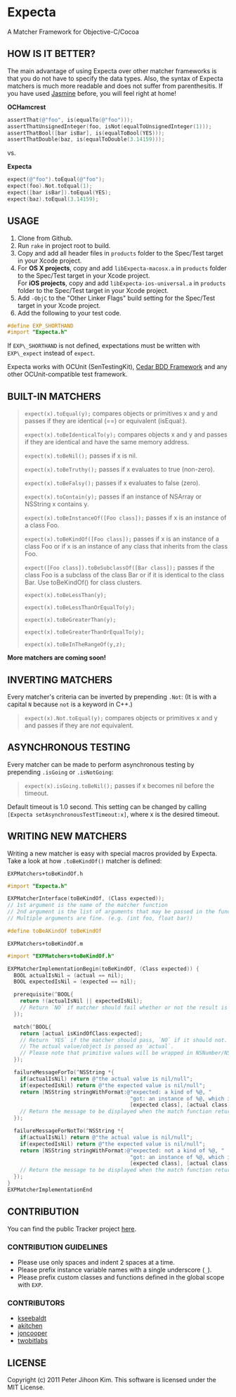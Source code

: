# Expecta

A Matcher Framework for Objective-C/Cocoa

## HOW IS IT BETTER?

The main advantage of using Expecta over other matcher frameworks is that you do not have to specify the data types. Also, the syntax of Expecta matchers is much more readable and does not suffer from parenthesitis. If you have used [Jasmine](http://pivotal.github.com/jasmine/) before, you will feel right at home!

**OCHamcrest**

```objective-c
assertThat(@"foo", is(equalTo(@"foo")));
assertThatUnsignedInteger(foo, isNot(equalToUnsignedInteger(1)));
assertThatBool([bar isBar], is(equalToBool(YES)));
assertThatDouble(baz, is(equalToDouble(3.14159)));
```

vs.

**Expecta**

```objective-c
expect(@"foo").toEqual(@"foo");
expect(foo).Not.toEqual(1);
expect([bar isBar]).toEqual(YES);
expect(baz).toEqual(3.14159);
```

## USAGE

1. Clone from Github.
2. Run `rake` in project root to build.
3. Copy and add all header files in `products` folder to the Spec/Test target in your Xcode project.
4. For **OS X projects**, copy and add `libExpecta-macosx.a` in `products` folder to the Spec/Test target in your Xcode project.  
   For **iOS projects**, copy and add `libExpecta-ios-universal.a` in `products` folder to the Spec/Test target in your Xcode project.
5. Add `-ObjC` to the "Other Linker Flags" build setting for the Spec/Test target in your Xcode project.
6. Add the following to your test code.

```objective-c
#define EXP_SHORTHAND
#import "Expecta.h"
```

If `EXP\_SHORTHAND` is not defined, expectations must be written with `EXP\_expect` instead of `expect`.

Expecta works with OCUnit (SenTestingKit), [Cedar BDD Framework](http://pivotal.github.com/cedar/) and any other OCUnit-compatible test framework.

## BUILT-IN MATCHERS

>`expect(x).toEqual(y);` compares objects or primitives x and y and passes if they are identical (==) or equivalent (isEqual:).
>
>`expect(x).toBeIdenticalTo(y);` compares objects x and y and passes if they are identical and have the same memory address.
>
>`expect(x).toBeNil();` passes if x is nil.
>
>`expect(x).toBeTruthy();` passes if x evaluates to true (non-zero).
>
>`expect(x).toBeFalsy();` passes if x evaluates to false (zero).
>
>`expect(x).toContain(y);` passes if an instance of NSArray or NSString x contains y.
>
>`expect(x).toBeInstanceOf([Foo class]);` passes if x is an instance of a class Foo.
>
>`expect(x).toBeKindOf([Foo class]);` passes if x is an instance of a class Foo or if x is an instance of any class that inherits from the class Foo.
>
>`expect([Foo class]).toBeSubclassOf([Bar class]);` passes if the class Foo is a subclass of the class Bar or if it is identical to the class Bar. Use toBeKindOf() for class clusters.
>
>`expect(x).toBeLessThan(y);`
>
>`expect(x).toBeLessThanOrEqualTo(y);`
>
>`expect(x).toBeGreaterThan(y);`
>
>`expect(x).toBeGreaterThanOrEqualTo(y);`
>
>`expect(x).toBeInTheRangeOf(y,z);`

**More matchers are coming soon!**

## INVERTING MATCHERS

Every matcher's criteria can be inverted by prepending `.Not`: (It is with a capital `N` because `not` is a keyword in C++.)

>`expect(x).Not.toEqual(y);` compares objects or primitives x and y and passes if they are *not* equivalent.

## ASYNCHRONOUS TESTING

Every matcher can be made to perform asynchronous testing by prepending `.isGoing` or `.isNotGoing`:

>`expect(x).isGoing.toBeNil();` passes if x becomes nil before the timeout.

Default timeout is 1.0 second. This setting can be changed by calling `[Expecta setAsynchronousTestTimeout:x]`, where x is the desired timeout.

## WRITING NEW MATCHERS

Writing a new matcher is easy with special macros provided by Expecta. Take a look at how `.toBeKindOf()` matcher is defined:

`EXPMatchers+toBeKindOf.h`

```objective-c
#import "Expecta.h"

EXPMatcherInterface(toBeKindOf, (Class expected));
// 1st argument is the name of the matcher function
// 2nd argument is the list of arguments that may be passed in the function call.
// Multiple arguments are fine. (e.g. (int foo, float bar))

#define toBeAKindOf toBeKindOf
```

`EXPMatchers+toBeKindOf.m`

```objective-c
#import "EXPMatchers+toBeKindOf.h"

EXPMatcherImplementationBegin(toBeKindOf, (Class expected)) {
  BOOL actualIsNil = (actual == nil);
  BOOL expectedIsNil = (expected == nil);

  prerequisite(^BOOL{
    return !(actualIsNil || expectedIsNil);
    // Return `NO` if matcher should fail whether or not the result is inverted using `.Not`.
  });

  match(^BOOL{
    return [actual isKindOfClass:expected];
    // Return `YES` if the matcher should pass, `NO` if it should not.
    // The actual value/object is passed as `actual`.
    // Please note that primitive values will be wrapped in NSNumber/NSValue.
  });

  failureMessageForTo(^NSString *{
    if(actualIsNil) return @"the actual value is nil/null";
    if(expectedIsNil) return @"the expected value is nil/null";
    return [NSString stringWithFormat:@"expected: a kind of %@, "
                                       "got: an instance of %@, which is not a kind of %@",
                                       [expected class], [actual class], [expected class]];
    // Return the message to be displayed when the match function returns `YES`.
  });

  failureMessageForNotTo(^NSString *{
    if(actualIsNil) return @"the actual value is nil/null";
    if(expectedIsNil) return @"the expected value is nil/null";
    return [NSString stringWithFormat:@"expected: not a kind of %@, "
                                       "got: an instance of %@, which is a kind of %@",
                                       [expected class], [actual class], [expected class]];
    // Return the message to be displayed when the match function returns `NO`.
  });
}
EXPMatcherImplementationEnd
```

## CONTRIBUTION

You can find the public Tracker project [here](https://www.pivotaltracker.com/projects/323267).

### CONTRIBUTION GUIDELINES

* Please use only spaces and indent 2 spaces at a time.
* Please prefix instance variable names with a single underscore (`_`).
* Please prefix custom classes and functions defined in the global scope with `EXP`.

### CONTRIBUTORS

* [kseebaldt](https://github.com/kseebaldt)
* [akitchen](https://github.com/akitchen)
* [joncooper](https://github.com/joncooper)
* [twobitlabs](https://github.com/twobitlabs)

## LICENSE

Copyright (c) 2011 Peter Jihoon Kim. This software is licensed under the MIT License.
